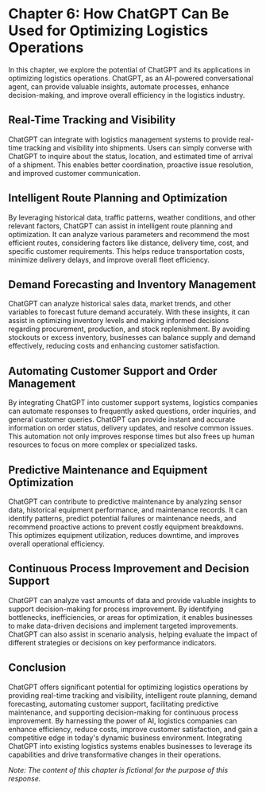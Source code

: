 Chapter 6: How ChatGPT Can Be Used for Optimizing Logistics Operations
======================================================================

In this chapter, we explore the potential of ChatGPT and its applications in optimizing logistics operations. ChatGPT, as an AI-powered conversational agent, can provide valuable insights, automate processes, enhance decision-making, and improve overall efficiency in the logistics industry.

Real-Time Tracking and Visibility
---------------------------------

ChatGPT can integrate with logistics management systems to provide real-time tracking and visibility into shipments. Users can simply converse with ChatGPT to inquire about the status, location, and estimated time of arrival of a shipment. This enables better coordination, proactive issue resolution, and improved customer communication.

Intelligent Route Planning and Optimization
-------------------------------------------

By leveraging historical data, traffic patterns, weather conditions, and other relevant factors, ChatGPT can assist in intelligent route planning and optimization. It can analyze various parameters and recommend the most efficient routes, considering factors like distance, delivery time, cost, and specific customer requirements. This helps reduce transportation costs, minimize delivery delays, and improve overall fleet efficiency.

Demand Forecasting and Inventory Management
-------------------------------------------

ChatGPT can analyze historical sales data, market trends, and other variables to forecast future demand accurately. With these insights, it can assist in optimizing inventory levels and making informed decisions regarding procurement, production, and stock replenishment. By avoiding stockouts or excess inventory, businesses can balance supply and demand effectively, reducing costs and enhancing customer satisfaction.

Automating Customer Support and Order Management
------------------------------------------------

By integrating ChatGPT into customer support systems, logistics companies can automate responses to frequently asked questions, order inquiries, and general customer queries. ChatGPT can provide instant and accurate information on order status, delivery updates, and resolve common issues. This automation not only improves response times but also frees up human resources to focus on more complex or specialized tasks.

Predictive Maintenance and Equipment Optimization
-------------------------------------------------

ChatGPT can contribute to predictive maintenance by analyzing sensor data, historical equipment performance, and maintenance records. It can identify patterns, predict potential failures or maintenance needs, and recommend proactive actions to prevent costly equipment breakdowns. This optimizes equipment utilization, reduces downtime, and improves overall operational efficiency.

Continuous Process Improvement and Decision Support
---------------------------------------------------

ChatGPT can analyze vast amounts of data and provide valuable insights to support decision-making for process improvement. By identifying bottlenecks, inefficiencies, or areas for optimization, it enables businesses to make data-driven decisions and implement targeted improvements. ChatGPT can also assist in scenario analysis, helping evaluate the impact of different strategies or decisions on key performance indicators.

Conclusion
----------

ChatGPT offers significant potential for optimizing logistics operations by providing real-time tracking and visibility, intelligent route planning, demand forecasting, automating customer support, facilitating predictive maintenance, and supporting decision-making for continuous process improvement. By harnessing the power of AI, logistics companies can enhance efficiency, reduce costs, improve customer satisfaction, and gain a competitive edge in today's dynamic business environment. Integrating ChatGPT into existing logistics systems enables businesses to leverage its capabilities and drive transformative changes in their operations.

*Note: The content of this chapter is fictional for the purpose of this response.*
